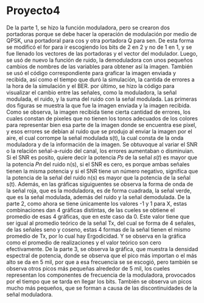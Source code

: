 # Proyecto4
   De la parte 1, se hizo la función moduladora, pero se crearon dos portadoras porque se debe hacer la operación de modulación por medio de QPSK, una portadoraI para cos y otra portadora Q para sen. De esta forma se modificó el for para ir escogiendo los bits de 2 en 2 y no de 1 en 1, y se fue llenado los vectores de las portadoras y el vector del modulador. Luego, se usó de nuevo la función de ruido, la demoduladora con unos pequeños cambios de nombres de las variables para obtener así la imagen. También se usó el código correspondiente para graficar la imagen enviada y recibida, así como el tiempo que duró la simulación, la cantida de errores a la hora de la simulación y el BER. por último, se hizo la código para visualizar el cambio entre las señales, como la moduladora, la señal modulada, el ruido, y la suma del ruido con la señal modulada. 
    Las primeras dos figuras se muestra la que fue la imagen enviada y la imagen recibida. Como se observa, la imagen recibida tiene cierta cantidad de errores, los cuales constan de pixeles que no tienen los tonos adecuados de los colores para representar bien esa parte de la imagen donde se encuentra ese pixel, y esos errores se debían al ruido que se produjo al enviar la imagen por el aire, el cual corrompe la señal modulada s(t), la cual consta de la onda moduladora y de la información de la imagen. Se obtuvoque al variar el SNR o la relación señal-a-ruido del canal, los errores aumentaban o disminuian. Si el SNR es posito, quiere decir la potencia 𝑃𝑠 de la señal 𝑠(𝑡) es mayor que la potencia 𝑃𝑛 del ruido n(s), si el SNR es cero, es porque ambas señales tienen la misma potencia y si el SNR tiene un número negativo, significa que la potencia de la señal del ruido n(s) es  mayor que la potencia de la señal s(t). Además, en las gráficas siguiguentes se observa la forma de onda de la señal roja, que es la moduladora, es de forma cuadrada, la señal verde, que es la señal modulada, además del ruido y la señal demodulada.
    De la parte 2, como ahora se tiene únicamente los valores -1 y 1 para X, estas combinaciones dan 4 gráficas distintas, de las cueles se obtiene el promedio de esas 4 gráficas, que en este caso da 0. Este valor tiene que ser igual al promedio teórico de la señal Tx, del cual se forma de 4 señales, de las señales seno y coseno, estas 4 formas de la señal tienen el mismo promedio de Tx, por lo cual hay Ergodicidad. Y se observa en la gráfica como el promedio de realizaciones y el valor teórico son cero efectivamente.
    De la parte 3, se observa la gráfica, que muestra la densidad espectral de potencia, donde se observa que el pico más importan o el más alto se da en 5 mil, por que a esa frecuencia se se escogió, pero también se observa otros picos más pequeñas alrededor de 5 mil, los cueles representan los componentes de frecuencia de la moduladora, provocados por el tiempo que se tarda en llegar los bits. También se observa un picos mucho más pequeños, que se forman a causa de las discontinuidades de la señal moduladora. 
     
